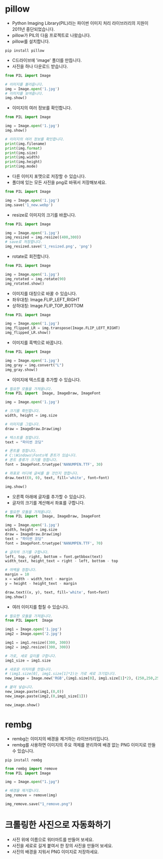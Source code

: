 # pillow
* Python Imaging Library(PIL)라는 파이썬 이미지 처리 라이브러리의 지원이 2011년 중단되었습니다.
* pillow가 PIL의 다음 프로젝트로 나왔습니다.
* pillow를 설치합니다.
```
pip install pillow
```
* C드라이브에 'image' 폴더를 만듭니다.
* 사진을 하나 다운로드 받습니다.
```python
from PIL import Image

# 이미지를 불러옵니다.
img = Image.open('1.jpg')
# 이미지를 보여줍니다.
img.show()
```

* 이미지의 여러 정보를 확인합니다.
```python
from PIL import Image

img = Image.open('1.jpg')
img.show()

# 이미지의 여러 정보를 확인합니다.
print(img.filename)
print(img.format)
print(img.size)
print(img.width)
print(img.height)
print(img.mode)
```

* 다른 이미지 포맷으로 저장할 수 있습니다.
* 폴더에 있는 모든 사진을 png로 바꿔서 저장해보세요.
```python
from PIL import Image

img = Image.open('1.jpg')
img.save('1_new.webp')
```

* resize로 이미지의 크기를 바꿉니다.
```python
from PIL import Image

img = Image.open('1.jpg')
img_resized = img.resize((400,300))
# save로 저장합니다.
img_resized.save('1_resized.png', 'png')
```

* rotate로 회전합니다.
```python
from PIL import Image

img = Image.open('1.jpg')
img_rotated = img.rotate(90)
img_rotated.show()
```

* 이미지를 대칭으로 바꿀 수 있습니다.
* 좌우대칭: Image.FLIP_LEFT_RIGHT
* 상하대칭: Image.FLIP_TOP_BOTTOM
```python
from PIL import Image

img = Image.open('1.jpg')
img_flipped_LR = img.transpose(Image.FLIP_LEFT_RIGHT)
img_flipped_LR.show()
```

* 이미지를 흑백으로 바꿉니다.
```python
from PIL import Image

img = Image.open('1.jpg')
img_gray = img.convert("L")
img_gray.show()
```

* 이미지에 텍스트를 추가할 수 있습니다.
```python
# 필요한 모듈을 가져옵니다.
from PIL import  Image, ImageDraw, ImageFont

img = Image.open('1.jpg')

# 크기를 확인합니다.
width, height = img.size

# 이미지를 그립니다.
draw = ImageDraw.Draw(img)

# 텍스트를 정합니다.
text = "파이썬 코딩"

# 폰트를 정합니다.
# C:\Windows\Fonts에 폰트가 있습니다.
# 폰트 종류가 크기를 정합니다.
font = ImageFont.truetype('NANUMPEN.TTF', 30)

# 좌표로 어디에 글씨를 쓸 것인지 정합니다.
draw.text((0, 0), text, fill='white', font=font)

img.show()
```

* 오른쪽 아래에 글자를 추가할 수 있습니다.
* 글자의 크기를 계산해서 좌표를 구합니다.
```python
# 필요한 모듈을 가져옵니다.
from PIL import  Image, ImageDraw, ImageFont

img = Image.open('1.jpg')
width, height = img.size
draw = ImageDraw.Draw(img)
text = "파이썬 코딩"
font = ImageFont.truetype('NANUMPEN.TTF', 70)

# 글자의 크기를 구합니다.
left, top, right, bottom = font.getbbox(text)
width_text, height_text = right - left, bottom - top

# 여백을 정합니다.
margin = 10 
x = width - width_text - margin
y = height - height_text - margin

draw.text((x, y), text, fill='white', font=font)
img.show()
```

* 여러 이미지를 합칠 수 있습니다.
```python
# 필요한 모듈을 가져옵니다.
from PIL import  Image

img1 = Image.open('1.jpg')
img2 = Image.open('2.jpg')

img1 = img1.resize((300, 300))
img2 = img2.resize((300, 300))

# 가로, 세로 길이를 구합니다.
img1_size = img1.size

# 새로운 이지미를 만듭니다. 
# (img1.size[0], img1.size[1]*2)는 가로 세로 크기입니다.
new_image = Image.new('RGB',(img1.size[0], img1.size[1]*2), (250,250,250))

# 붙여 넣습니다.
new_image.paste(img1,(0,0))
new_image.paste(img2,(0,img1_size[1]))

new_image.show()
```

# rembg
* rembg는 이미지의 배경을 제거하는 라이브러리입니다.
* rembg를 사용하면 이미지의 주요 객체를 분리하여 배경 없는 PNG 이미지로 만들 수 있습니다.
```
pip install rembg
```
```python
from rembg import remove 
from PIL import Image 

img = Image.open("1.jpg") 

# 배경을 제거합니다.
img_remove = remove(img) 

img_remove.save("1_remove.png")
```

# 크롤링한 사진으로 자동화하기
* 사진 위에 이름으로 워터마트를 만들어 보세요.
* 사진을 세로로 길게 붙여서 한 장의 사진을 만들어 보세요.
* 사진의 배경을 지워서 PNG 이미지로 저장하세요.
